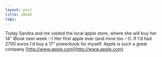 ```yaml
---
layout: post
title: iBook
tags:
---
```

Today Sandra and me visited the local apple store, where she will buy her 14" iBook next week :-) Her first apple ever (and mine too :-)). If I'd had 2700 euros I'd buy a 17" powerbook for myself. Apple is such a great company [http://www.apple.com](http://www.apple.com)